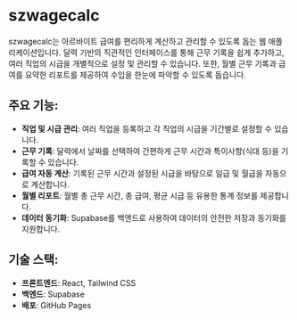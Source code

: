 # szwagecalc

szwagecalc는 아르바이트 급여를 편리하게 계산하고 관리할 수 있도록 돕는 웹 애플리케이션입니다. 달력 기반의 직관적인 인터페이스를 통해 근무 기록을 쉽게 추가하고, 여러 직업의 시급을 개별적으로 설정 및 관리할 수 있습니다. 또한, 월별 근무 기록과 급여를 요약한 리포트를 제공하여 수입을 한눈에 파악할 수 있도록 돕습니다.

## 주요 기능:

*   **직업 및 시급 관리**: 여러 직업을 등록하고 각 직업의 시급을 기간별로 설정할 수 있습니다.
*   **근무 기록**: 달력에서 날짜를 선택하여 간편하게 근무 시간과 특이사항(식대 등)을 기록할 수 있습니다.
*   **급여 자동 계산**: 기록된 근무 시간과 설정된 시급을 바탕으로 일급 및 월급을 자동으로 계산합니다.
*   **월별 리포트**: 월별 총 근무 시간, 총 급여, 평균 시급 등 유용한 통계 정보를 제공합니다.
*   **데이터 동기화**: Supabase를 백엔드로 사용하여 데이터의 안전한 저장과 동기화를 지원합니다.

## 기술 스택:

*   **프론트엔드**: React, Tailwind CSS
*   **백엔드**: Supabase
*   **배포**: GitHub Pages
